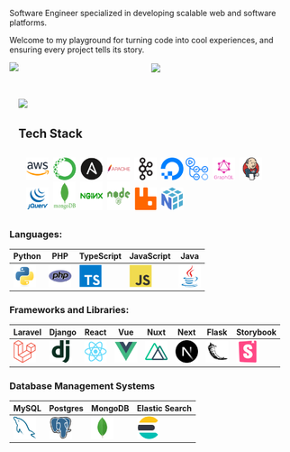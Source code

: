 Software Engineer specialized in developing scalable web and software platforms.

Welcome to my playground for turning code into cool experiences, and ensuring every project tells its story.

<div align="center" style="margin-bottom:30px">

<a href="https://github.com/Monamoxie">
<img height=200 align="center" src="https://media.giphy.com/media/v1.Y2lkPTc5MGI3NjExZmg5MmZiNmxxb3phZHE1aWtucmt2ZWQzY3pjYzgzd3dhNHo1dm5tNiZlcD12MV9pbnRlcm5hbF9naWZfYnlfaWQmY3Q9Zw/qgQUggAC3Pfv687qPC/giphy.gif" />
</a>

<a href="https://github.com/Monamoxie">
 <img height=200 align="left" src="https://streak-stats.demolab.com?user=monamoxie&theme=whatsapp-light" />
</a>
</div>

<br/>
<a href="https://visitorbadge.io/status?path=https%3A%2F%2Fgithub.com%2FMonamoxie"><img src="https://api.visitorbadge.io/api/visitors?path=https%3A%2F%2Fgithub.com%2FMonamoxie&labelColor=%23bbaa66&countColor=%23263759" /></a>

## Tech Stack
<div style="margin:30px">
<img src="https://raw.githubusercontent.com/devicons/devicon/master/icons/amazonwebservices/amazonwebservices-original-wordmark.svg" title="Amazon Web Services" alt="Amazon Web Services"  width="40" height="40"/>&nbsp;
<img src="https://raw.githubusercontent.com/devicons/devicon/master/icons/anaconda/anaconda-original.svg" title="Anaconda" alt="Anaconda"  width="40" height="40"/>&nbsp;
<img src="https://raw.githubusercontent.com/devicons/devicon/master/icons/ansible/ansible-original.svg" title="ansible" alt="ansible"  width="40" height="40"/>&nbsp;
<img src="https://raw.githubusercontent.com/devicons/devicon/master/icons/apache/apache-original-wordmark.svg" title="apache" alt="apache"  width="40" height="40"/>&nbsp;
<img src="https://raw.githubusercontent.com/devicons/devicon/master/icons/apachekafka/apachekafka-original.svg" title="kafka" alt="kafka"  width="40" height="40"/>&nbsp;
<img src="https://raw.githubusercontent.com/devicons/devicon/master/icons/digitalocean/digitalocean-original.svg" title="digital ocean" alt="digital ocean"  width="40" height="40"/>
<img src="https://raw.githubusercontent.com/devicons/devicon/master/icons/githubactions/githubactions-original.svg" title="githubactions" alt="githubactions"  width="40" height="40"/>&nbsp;
<img src="https://raw.githubusercontent.com/devicons/devicon/master/icons/graphql/graphql-plain-wordmark.svg" title="graphql" alt="graphql"  width="40" height="40"/>&nbsp;
<img src="https://raw.githubusercontent.com/devicons/devicon/master/icons/jenkins/jenkins-original.svg" title="jenkins" alt="jenkins"  width="40" height="40"/>&nbsp;
<img src="https://raw.githubusercontent.com/devicons/devicon/master/icons/jquery/jquery-plain-wordmark.svg" title="jquery" alt="jquery"  width="40" height="40"/>&nbsp;
<img src="https://raw.githubusercontent.com/devicons/devicon/master/icons/mongodb/mongodb-plain-wordmark.svg" title="jquery" alt="jquery"  width="40" height="50"/>&nbsp;
<img src="https://raw.githubusercontent.com/devicons/devicon/master/icons/nginx/nginx-original.svg" title="nginx" alt="nginx"  width="40" height="50"/>&nbsp;
<img src="https://raw.githubusercontent.com/devicons/devicon/master/icons/nodejs/nodejs-plain-wordmark.svg" title="nodejs" alt="nodejs"  width="40" height="50"/>&nbsp;
<img src="https://raw.githubusercontent.com/devicons/devicon/master/icons/rabbitmq/rabbitmq-original.svg" title="rabbitmq" alt="rabbitmq"  width="40" height="40"/>&nbsp;
<img src="https://raw.githubusercontent.com/devicons/devicon/master/icons/numpy/numpy-original.svg" title="numpy" alt="numpy"  width="40" height="40"/>&nbsp;



</div>
</div>

<div>

### Languages:
| Python   | PHP      | TypeScript | JavaScript | Java |
|----------|----------|------------|------------|------|
|  <img src="https://raw.githubusercontent.com/devicons/devicon/master/icons/python/python-original.svg" title="Python" alt="Python" width="40" height="40"/> |  <img src="https://raw.githubusercontent.com/devicons/devicon/master/icons/php/php-original.svg" height="40" title="PHP" alt="PHP" width="40"/> |  <img src="https://raw.githubusercontent.com/devicons/devicon/master/icons/typescript/typescript-original.svg" title="TypeScript" alt="TypeScript" width="40" height="40"/>|  <img src="https://raw.githubusercontent.com/devicons/devicon/master/icons/javascript/javascript-original.svg" title="JavaScript" alt="JavaScript" width="40" height="40"/>|<img src="https://raw.githubusercontent.com/devicons/devicon/master/icons/java/java-original.svg" title="Java" alt="Java" width="40" height="40"/> |

### Frameworks and Libraries:
| Laravel   | Django      | React | Vue | Nuxt | Next | Flask | Storybook |
|----------|----------|------------|------------|------| ----| ---|---|
|  <img src="https://raw.githubusercontent.com/devicons/devicon/master/icons/laravel/laravel-original.svg" title="Laravel" alt="Laravel" width="40" height="40"/> |  <img src="https://raw.githubusercontent.com/devicons/devicon/master/icons/django/django-plain.svg" title="django" alt="django" width="40" height="40"/>  |  <img src="https://raw.githubusercontent.com/devicons/devicon/master/icons/react/react-original.svg" title="React" alt="React" width="40" height="40"/>| <img src="https://raw.githubusercontent.com/devicons/devicon/master/icons/vuejs/vuejs-original.svg" title="VueJs" alt="VueJs"   width="40" height="40"/> | <img src="https://raw.githubusercontent.com/devicons/devicon/master/icons/nuxtjs/nuxtjs-original.svg" title="Nuxt" alt="Nuxt" width="40" height="40"/> |<img src="https://raw.githubusercontent.com/devicons/devicon/master/icons/nextjs/nextjs-original.svg" title="Next" alt="Next" width="40" height="40"/> |<img src="https://raw.githubusercontent.com/devicons/devicon/master/icons/flask/flask-original.svg" title="Flask" alt="Flask" width="40" height="40"/> | <img src="https://raw.githubusercontent.com/devicons/devicon/master/icons/storybook/storybook-original.svg" title="Storybook" alt="Storybook" width="40" height="40"/> |

 ### Database Management Systems
| MySQL   | Postgres      | MongoDB | Elastic Search |
|----------|----------|------------|------------|
|  <img src="https://raw.githubusercontent.com/devicons/devicon/master/icons/mysql/mysql-original.svg" title="MySQL" alt="MySQL"  width="40" height="40"/> | <img src="https://raw.githubusercontent.com/devicons/devicon/master/icons/postgresql/postgresql-original.svg" title="PostgresSql" alt="PostgreSql"  width="40" height="40"/>&nbsp; | <img src="https://raw.githubusercontent.com/devicons/devicon/master/icons/mongodb/mongodb-original.svg" title="JavaScript" alt="JavaScript" width="40" height="40"/>| <img src="https://raw.githubusercontent.com/devicons/devicon/master/icons/elasticsearch/elasticsearch-original.svg" title="elasticsearch" alt="elasticsearch"  width="40" height="40"/> |

 

   
 

  
</div>
